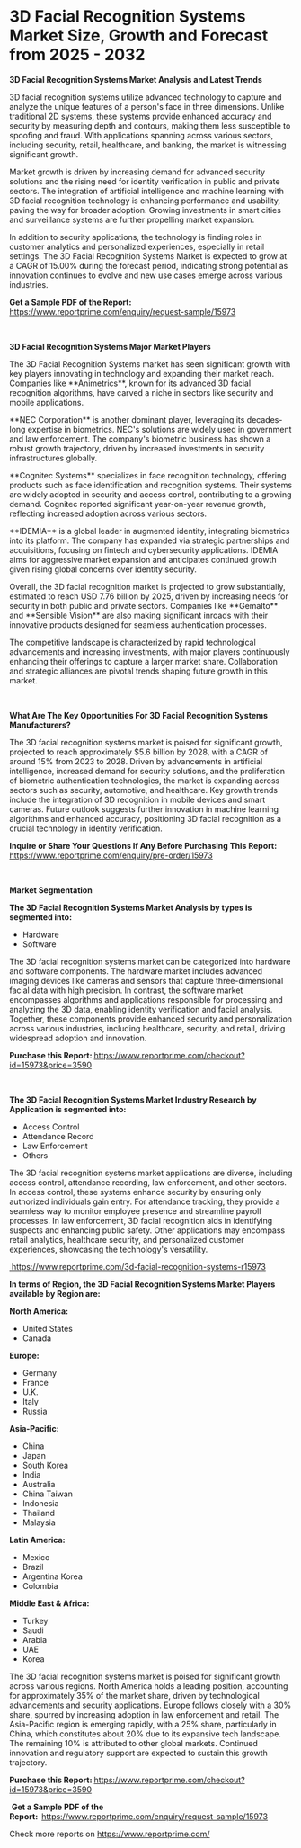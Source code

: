 <p><h1>3D Facial Recognition Systems Market Size, Growth and Forecast from 2025 - 2032</h1></p><p><strong>3D Facial Recognition Systems Market Analysis and Latest Trends</strong></p>
<p><p>3D facial recognition systems utilize advanced technology to capture and analyze the unique features of a person's face in three dimensions. Unlike traditional 2D systems, these systems provide enhanced accuracy and security by measuring depth and contours, making them less susceptible to spoofing and fraud. With applications spanning across various sectors, including security, retail, healthcare, and banking, the market is witnessing significant growth.</p><p>Market growth is driven by increasing demand for advanced security solutions and the rising need for identity verification in public and private sectors. The integration of artificial intelligence and machine learning with 3D facial recognition technology is enhancing performance and usability, paving the way for broader adoption. Growing investments in smart cities and surveillance systems are further propelling market expansion.</p><p>In addition to security applications, the technology is finding roles in customer analytics and personalized experiences, especially in retail settings. The 3D Facial Recognition Systems Market is expected to grow at a CAGR of 15.00% during the forecast period, indicating strong potential as innovation continues to evolve and new use cases emerge across various industries.</p></p>
<p><strong>Get a Sample PDF of the Report:&nbsp;</strong> <a href="https://www.reportprime.com/enquiry/request-sample/15973?utm_campaign=3354&utm_medium=2&utm_source=Github&utm_content=ia&utm_term=20032025&utm_id=3d-facial-recognition-systems">https://www.reportprime.com/enquiry/request-sample/15973</a></p>
<p>&nbsp;</p>
<p><strong>3D Facial Recognition Systems Major Market Players</strong></p>
<p><p>The 3D Facial Recognition Systems market has seen significant growth with key players innovating in technology and expanding their market reach. Companies like **Animetrics**, known for its advanced 3D facial recognition algorithms, have carved a niche in sectors like security and mobile applications. </p><p>**NEC Corporation** is another dominant player, leveraging its decades-long expertise in biometrics. NEC's solutions are widely used in government and law enforcement. The company's biometric business has shown a robust growth trajectory, driven by increased investments in security infrastructures globally. </p><p>**Cognitec Systems** specializes in face recognition technology, offering products such as face identification and recognition systems. Their systems are widely adopted in security and access control, contributing to a growing demand. Cognitec reported significant year-on-year revenue growth, reflecting increased adoption across various sectors.</p><p>**IDEMIA** is a global leader in augmented identity, integrating biometrics into its platform. The company has expanded via strategic partnerships and acquisitions, focusing on fintech and cybersecurity applications. IDEMIA aims for aggressive market expansion and anticipates continued growth given rising global concerns over identity security.</p><p>Overall, the 3D facial recognition market is projected to grow substantially, estimated to reach USD 7.76 billion by 2025, driven by increasing needs for security in both public and private sectors. Companies like **Gemalto** and **Sensible Vision** are also making significant inroads with their innovative products designed for seamless authentication processes.</p><p>The competitive landscape is characterized by rapid technological advancements and increasing investments, with major players continuously enhancing their offerings to capture a larger market share. Collaboration and strategic alliances are pivotal trends shaping future growth in this market.</p></p>
<p>&nbsp;</p>
<p><strong>What Are The Key Opportunities For 3D Facial Recognition Systems Manufacturers?</strong></p>
<p><p>The 3D facial recognition systems market is poised for significant growth, projected to reach approximately $5.6 billion by 2028, with a CAGR of around 15% from 2023 to 2028. Driven by advancements in artificial intelligence, increased demand for security solutions, and the proliferation of biometric authentication technologies, the market is expanding across sectors such as security, automotive, and healthcare. Key growth trends include the integration of 3D recognition in mobile devices and smart cameras. Future outlook suggests further innovation in machine learning algorithms and enhanced accuracy, positioning 3D facial recognition as a crucial technology in identity verification.</p></p>
<p><strong>Inquire or Share Your Questions If Any Before Purchasing This Report:</strong> <a href="https://www.reportprime.com/enquiry/pre-order/15973?utm_campaign=3354&utm_medium=2&utm_source=Github&utm_content=ia&utm_term=20032025&utm_id=3d-facial-recognition-systems">https://www.reportprime.com/enquiry/pre-order/15973</a></p>
<p>&nbsp;</p>
<p><strong>Market Segmentation</strong></p>
<p><strong>The 3D Facial Recognition Systems Market Analysis by types is segmented into:</strong></p>
<p><ul><li>Hardware</li><li>Software</li></ul></p>
<p><p>The 3D facial recognition systems market can be categorized into hardware and software components. The hardware market includes advanced imaging devices like cameras and sensors that capture three-dimensional facial data with high precision. In contrast, the software market encompasses algorithms and applications responsible for processing and analyzing the 3D data, enabling identity verification and facial analysis. Together, these components provide enhanced security and personalization across various industries, including healthcare, security, and retail, driving widespread adoption and innovation.</p></p>
<p><strong>Purchase this Report:&nbsp;</strong><a href="https://www.reportprime.com/checkout?id=15973&price=3590&utm_campaign=3354&utm_medium=2&utm_source=Github&utm_content=ia&utm_term=20032025&utm_id=3d-facial-recognition-systems">https://www.reportprime.com/checkout?id=15973&price=3590</a></p>
<p>&nbsp;</p>
<p><strong>The 3D Facial Recognition Systems Market Industry Research by Application is segmented into:</strong></p>
<p><ul><li>Access Control</li><li>Attendance Record</li><li>Law Enforcement</li><li>Others</li></ul></p>
<p><p>The 3D facial recognition systems market applications are diverse, including access control, attendance recording, law enforcement, and other sectors. In access control, these systems enhance security by ensuring only authorized individuals gain entry. For attendance tracking, they provide a seamless way to monitor employee presence and streamline payroll processes. In law enforcement, 3D facial recognition aids in identifying suspects and enhancing public safety. Other applications may encompass retail analytics, healthcare security, and personalized customer experiences, showcasing the technology's versatility.</p></p>
<p><a href="https://www.reportprime.com/3d-facial-recognition-systems-r15973?utm_campaign=3354&utm_medium=2&utm_source=Github&utm_content=ia&utm_term=20032025&utm_id=3d-facial-recognition-systems">&nbsp;https://www.reportprime.com/3d-facial-recognition-systems-r15973</a></p>
<p><strong>In terms of Region, the 3D Facial Recognition Systems Market Players available by Region are:</strong></p>
<p>
    <p> <strong> North America: </strong>
        <ul>
            <li>United States</li>
            <li>Canada</li>
        </ul>
        </p> 
    <p> <strong> Europe: </strong>
        <ul>
            <li>Germany</li>
            <li>France</li>
            <li>U.K.</li>
            <li>Italy</li>
            <li>Russia</li>
        </ul>
        </p> 
    <p> <strong> Asia-Pacific: </strong>
        <ul>
            <li>China</li>
            <li>Japan</li>
            <li>South Korea</li>
            <li>India</li>
            <li>Australia</li>
            <li>China Taiwan</li>
            <li>Indonesia</li>
            <li>Thailand</li>
            <li>Malaysia</li>
        </ul>
        </p> 
    <p> <strong> Latin America: </strong>
        <ul>
            <li>Mexico</li>
            <li>Brazil</li>
            <li>Argentina Korea</li>
            <li>Colombia</li>
        </ul>
        </p> 
    <p> <strong> Middle East & Africa: </strong>
        <ul>
            <li>Turkey</li>
            <li>Saudi</li>
            <li>Arabia</li>
            <li>UAE</li>
            <li>Korea</li>
        </ul>
    </p>
    </p>
<p><p>The 3D facial recognition systems market is poised for significant growth across various regions. North America holds a leading position, accounting for approximately 35% of the market share, driven by technological advancements and security applications. Europe follows closely with a 30% share, spurred by increasing adoption in law enforcement and retail. The Asia-Pacific region is emerging rapidly, with a 25% share, particularly in China, which constitutes about 20% due to its expansive tech landscape. The remaining 10% is attributed to other global markets. Continued innovation and regulatory support are expected to sustain this growth trajectory.</p></p>
<p><strong>Purchase this Report: </strong><a href="https://www.reportprime.com/checkout?id=15973&price=3590&utm_campaign=3354&utm_medium=2&utm_source=Github&utm_content=ia&utm_term=20032025&utm_id=3d-facial-recognition-systems">https://www.reportprime.com/checkout?id=15973&price=3590</a></p>
<p>&nbsp;<strong>Get a Sample PDF of the Report:&nbsp;&nbsp;</strong><a href="https://www.reportprime.com/enquiry/request-sample/15973?utm_campaign=3354&utm_medium=2&utm_source=Github&utm_content=ia&utm_term=20032025&utm_id=3d-facial-recognition-systems">https://www.reportprime.com/enquiry/request-sample/15973</a></p>
<p><strong></strong></p>
<p>Check more reports on <a href="https://www.reportprime.com/?utm_campaign=3354&utm_medium=2&utm_source=Github&utm_content=ia&utm_term=20032025&utm_id=3d-facial-recognition-systems">https://www.reportprime.com/</a></p>